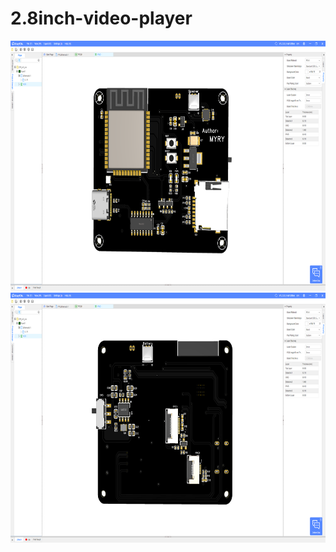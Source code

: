 # 2.8inch-video-player

<div align=center>
	<img src="https://github.com/myry07/2.8inch-video-player/blob/main/01.Hardware/font.png" width="700" height="400">
	<img src="https://github.com/myry07/2.8inch-video-player/blob/main/01.Hardware/reverse.png" width="700" height="400">   
</div>